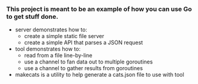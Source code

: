 ### This project is meant to be an example of how you can use Go to get stuff done.

* server demonstrates how to:
    * create a simple static file server
    * create a simple API that parses a JSON request
* tool demonstrates how to:
    * read from a file line-by-line
    * use a channel to fan data out to multiple goroutines
    * use a channel to gather results from goroutines 
* makecats is a utility to help generate a cats.json file to use with tool
